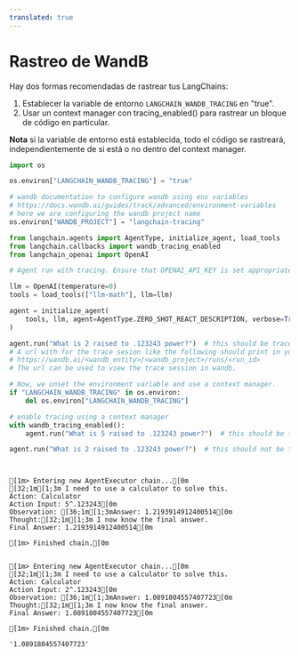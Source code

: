 ```yaml
---
translated: true
---
```


# Rastreo de WandB

Hay dos formas recomendadas de rastrear tus LangChains:

1. Establecer la variable de entorno `LANGCHAIN_WANDB_TRACING` en "true".
1. Usar un context manager con tracing_enabled() para rastrear un bloque de código en particular.

**Nota** si la variable de entorno está establecida, todo el código se rastreará, independientemente de si está o no dentro del context manager.

```python
import os

os.environ["LANGCHAIN_WANDB_TRACING"] = "true"

# wandb documentation to configure wandb using env variables
# https://docs.wandb.ai/guides/track/advanced/environment-variables
# here we are configuring the wandb project name
os.environ["WANDB_PROJECT"] = "langchain-tracing"

from langchain.agents import AgentType, initialize_agent, load_tools
from langchain.callbacks import wandb_tracing_enabled
from langchain_openai import OpenAI
```

```python
# Agent run with tracing. Ensure that OPENAI_API_KEY is set appropriately to run this example.

llm = OpenAI(temperature=0)
tools = load_tools(["llm-math"], llm=llm)
```

```python
agent = initialize_agent(
    tools, llm, agent=AgentType.ZERO_SHOT_REACT_DESCRIPTION, verbose=True
)

agent.run("What is 2 raised to .123243 power?")  # this should be traced
# A url with for the trace sesion like the following should print in your console:
# https://wandb.ai/<wandb_entity>/<wandb_project>/runs/<run_id>
# The url can be used to view the trace session in wandb.
```

```python
# Now, we unset the environment variable and use a context manager.
if "LANGCHAIN_WANDB_TRACING" in os.environ:
    del os.environ["LANGCHAIN_WANDB_TRACING"]

# enable tracing using a context manager
with wandb_tracing_enabled():
    agent.run("What is 5 raised to .123243 power?")  # this should be traced

agent.run("What is 2 raised to .123243 power?")  # this should not be traced
```

```output


[1m> Entering new AgentExecutor chain...[0m
[32;1m[1;3m I need to use a calculator to solve this.
Action: Calculator
Action Input: 5^.123243[0m
Observation: [36;1m[1;3mAnswer: 1.2193914912400514[0m
Thought:[32;1m[1;3m I now know the final answer.
Final Answer: 1.2193914912400514[0m

[1m> Finished chain.[0m


[1m> Entering new AgentExecutor chain...[0m
[32;1m[1;3m I need to use a calculator to solve this.
Action: Calculator
Action Input: 2^.123243[0m
Observation: [36;1m[1;3mAnswer: 1.0891804557407723[0m
Thought:[32;1m[1;3m I now know the final answer.
Final Answer: 1.0891804557407723[0m

[1m> Finished chain.[0m
```

```output
'1.0891804557407723'
```
